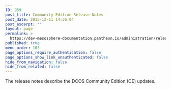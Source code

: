 ```yaml
---
ID: 959
post_title: Community Edition Release Notes
post_date: 2015-12-11 14:36:04
post_excerpt: ""
layout: page
permalink: >
  https://dev-mesosphere-documentation.pantheon.io/administration/release-notes/community-edition/
published: true
menu_order: 103
page_options_require_authentication: false
page_options_show_link_unauthenticated: false
hide_from_navigation: false
hide_from_related: false
---
```

The release notes describe the DCOS Community Edition (CE) updates.